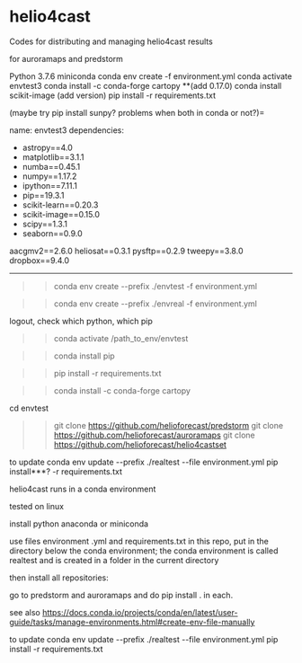 # helio4cast
Codes for distributing and managing helio4cast results

for auroramaps and predstorm

Python 3.7.6 miniconda
conda env create  -f environment.yml
conda activate envtest3
conda install -c conda-forge cartopy  **(add 0.17.0)
conda install scikit-image  (add version)
pip install -r requirements.txt



(maybe try pip install sunpy? problems when both in conda or not?)=


name: envtest3
dependencies:
  - astropy==4.0
  - matplotlib==3.1.1
  - numba==0.45.1
  - numpy==1.17.2
  - ipython==7.11.1
  - pip==19.3.1
  - scikit-learn==0.20.3
  - scikit-image==0.15.0
  - scipy==1.3.1
  - seaborn==0.9.0



aacgmv2==2.6.0
heliosat==0.3.1
pysftp==0.2.9
tweepy==3.8.0
dropbox==9.4.0






---------

>> conda env create --prefix ./envtest -f environment.yml 



>> conda env create --prefix ./envreal -f environment.yml 

logout, check which python, which pip

>> conda activate /path_to_env/envtest

>> conda install  pip

>> pip install -r requirements.txt

>> conda install -c conda-forge cartopy


cd envtest
>> git clone https://github.com/helioforecast/predstorm
>> git clone https://github.com/helioforecast/auroramaps
>> git clone https://github.com/helioforecast/helio4castset 

to update
conda env update --prefix ./realtest --file environment.yml 
pip install***? -r requirements.txt























helio4cast runs in a conda environment 

tested on linux 

install python anaconda or miniconda

use files environment .yml and requirements.txt in this repo, put in the directory below the conda environment; the conda environment is called realtest and is created in a folder in the current directory



then install all repositories:



go to predstorm and auroramaps and do
pip install . 
in each.

see also
https://docs.conda.io/projects/conda/en/latest/user-guide/tasks/manage-environments.html#create-env-file-manually


to update
conda env update --prefix ./realtest --file environment.yml 
pip install -r requirements.txt